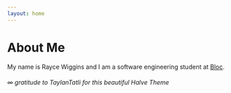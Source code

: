 ```yaml
---
layout: home
---
```

# About Me

My name is Rayce Wiggins and I am a software engineering student at [Bloc](http://bloc.io/).

###### ∞ gratitude to TaylanTatli for this beautiful Halve Theme
